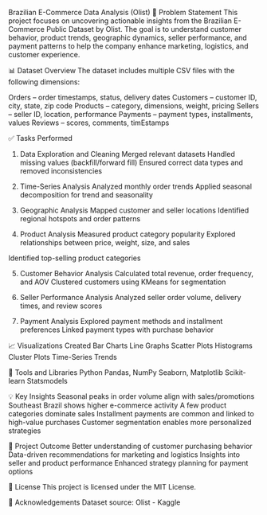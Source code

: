 Brazilian E-Commerce Data Analysis (Olist)
📌 Problem Statement
This project focuses on uncovering actionable insights from the Brazilian E-Commerce Public Dataset by Olist. The goal is to understand customer behavior, product trends, geographic dynamics, seller performance, and payment patterns to help the company enhance marketing, logistics, and customer experience.

📊 Dataset Overview
The dataset includes multiple CSV files with the following dimensions:

Orders – order timestamps, status, delivery dates
Customers – customer ID, city, state, zip code
Products – category, dimensions, weight, pricing
Sellers – seller ID, location, performance
Payments – payment types, installments, values
Reviews – scores, comments, timEstamps

✅ Tasks Performed
1. Data Exploration and Cleaning
Merged relevant datasets
Handled missing values (backfill/forward fill)
Ensured correct data types and removed inconsistencies

2. Time-Series Analysis
Analyzed monthly order trends
Applied seasonal decomposition for trend and seasonality

3. Geographic Analysis
Mapped customer and seller locations
Identified regional hotspots and order patterns

4. Product Analysis
Measured product category popularity
Explored relationships between price, weight, size, and sales

Identified top-selling product categories

5. Customer Behavior Analysis
Calculated total revenue, order frequency, and AOV
Clustered customers using KMeans for segmentation

6. Seller Performance Analysis
Analyzed seller order volume, delivery times, and review scores

7. Payment Analysis
Explored payment methods and installment preferences
Linked payment types with purchase behavior

📈 Visualizations Created
Bar Charts
Line Graphs
Scatter Plots
Histograms
Cluster Plots
Time-Series Trends

🧰 Tools and Libraries
Python
Pandas, NumPy
Seaborn, Matplotlib
Scikit-learn
Statsmodels

💡 Key Insights
Seasonal peaks in order volume align with sales/promotions
Southeast Brazil shows higher e-commerce activity
A few product categories dominate sales
Installment payments are common and linked to high-value purchases
Customer segmentation enables more personalized strategies

🎯 Project Outcome
Better understanding of customer purchasing behavior
Data-driven recommendations for marketing and logistics
Insights into seller and product performance
Enhanced strategy planning for payment options

📄 License
This project is licensed under the MIT License.

🙏 Acknowledgements
Dataset source: Olist - Kaggle







